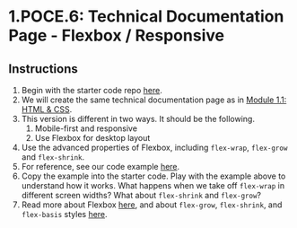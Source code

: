 # 1.POCE.6: Technical Documentation Page - Flexbox / Responsive

## Instructions

1. Begin with the starter code repo [here](https://github.com/rocketacademy/base-css-swe1).
2. We will create the same technical documentation page as in [Module 1.1: HTML & CSS](../1.1-html-and-css/#html-css-exercise-technical-documentation-page).
3. This version is different in two ways. It should be the following.
   1. Mobile-first and responsive
   2. Use Flexbox for desktop layout
4. Use the advanced properties of Flexbox, including `flex-wrap`, `flex-grow` and `flex-shrink`. 
5. For reference, see our code example [here](https://codepen.io/awongh-sandwich/pen/XWjvrQJ).
6. Copy the example into the starter code. Play with the example above to understand how it works. What happens when we take off `flex-wrap` in different screen widths? What about `flex-shrink` and `flex-grow`?
7. Read more about Flexbox [here](https://css-tricks.com/snippets/css/a-guide-to-flexbox/), and about `flex-grow`, `flex-shrink`, and `flex-basis` styles [here](https://css-tricks.com/understanding-flex-grow-flex-shrink-and-flex-basis/).


